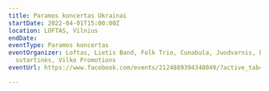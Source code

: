```yaml
---
title: Paramos koncertas Ukrainai
startDate: 2022-04-01T15:00:00Z
location: LOFTAS, Vilnius
endDate: 
eventType: Paramos koncertas
eventOrganizer: Loftas, Lietis Band, Folk Trio, Cunabula, Juodvarnis, Elektroninės
  sutartinės, Vilko Promotions
eventUrl: https://www.facebook.com/events/2124889394340049/?active_tab=about

---
```

